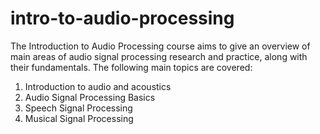 # intro-to-audio-processing
The Introduction to Audio Processing course aims to give an overview of main areas of audio signal processing research and practice, along with their fundamentals.
The following main topics are covered:

1. Introduction to audio and acoustics
2. Audio Signal Processing Basics 
3. Speech Signal Processing 
4. Musical Signal Processing 

